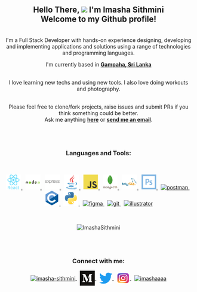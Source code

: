 
<h2 align="center"> Hello There, <img src="https://github.com/abdoachhoubi/abdoachhoubi/blob/main/gifs/Hi.gif" width="30"> I'm Imasha Sithmini
     </br>
     Welcome to my Github profile!
     </h2>

</br>

<div align="center">
I'm a Full Stack Developer with hands-on experience designing, developing and implementing applications and solutions using a range of technologies and programming languages.
<br />

I'm currently based in **[Gampaha, Sri Lanka](https://www.google.com/maps/place/Bemmulla/@7.1239549,80.0158026,17z/data=!4m6!3m5!1s0x3ae2fc8f8fadd98d:0xba0f04f7ee6e54d9!4b1!8m2!3d7.1224279!4d80.0204807)**

<br />
I love learning new techs and using new tools. I also love doing workouts and photography.
<br />
<br />

Please feel free to clone/fork projects, raise issues and submit PRs if you think something could be better.<br />
Ask me anything **[here](https://github.com/ISithmini/ISithmini/issues/new)** or <a href="mailto:imashasithmini2@gmail.com"><b>send me an email</b></a>.

</div>
<br />
<br />
     

<h3 align="Center">Languages and Tools:</h3>
</br>
<p align="Center">
     <a href="https://reactjs.org/" target="_blank"> <img src="https://raw.githubusercontent.com/devicons/devicon/master/icons/react/react-original-wordmark.svg" alt="react" width="40" height="40"/> </a> &nbsp;
     <a href="https://nodejs.org" target="_blank"> <img src="https://raw.githubusercontent.com/devicons/devicon/master/icons/nodejs/nodejs-original-wordmark.svg" alt="nodejs" width="40" height="40"/> </a> &nbsp;
    <a href="https://expressjs.com" target="_blank"> <img src="https://raw.githubusercontent.com/devicons/devicon/master/icons/express/express-original-wordmark.svg" alt="express" width="40" height="40"/> </a> &nbsp;
    <a href="https://www.java.com" target="_blank"> <img src="https://raw.githubusercontent.com/devicons/devicon/master/icons/java/java-original.svg" alt="java" width="40" height="40"/> </a> &nbsp;
    <a href="https://developer.mozilla.org/en-US/docs/Web/JavaScript" target="_blank"> <img src="https://raw.githubusercontent.com/devicons/devicon/master/icons/javascript/javascript-original.svg" alt="javascript" width="40" height="40"/> </a> &nbsp;
    <a href="https://www.mongodb.com/" target="_blank"> <img src="https://raw.githubusercontent.com/devicons/devicon/master/icons/mongodb/mongodb-original-wordmark.svg" alt="mongodb" width="40" height="40"/> </a> &nbsp;
    <a href="https://www.mysql.com/" target="_blank"> <img src="https://raw.githubusercontent.com/devicons/devicon/master/icons/mysql/mysql-original-wordmark.svg" alt="mysql" width="40" height="40"/> </a> &nbsp;
    <a href="https://www.photoshop.com/en" target="_blank"> <img src="https://raw.githubusercontent.com/devicons/devicon/master/icons/photoshop/photoshop-line.svg" alt="photoshop" width="40" height="40"/> </a> &nbsp;
    <a href="https://postman.com" target="_blank"> <img src="https://www.vectorlogo.zone/logos/getpostman/getpostman-icon.svg" alt="postman" width="40" height="40"/> </a> &nbsp;
        <a href="https://www.cprogramming.com/" target="_blank"> <img src="https://raw.githubusercontent.com/devicons/devicon/master/icons/c/c-original.svg" alt="c" width="40" height="40"/> </a> &nbsp;
    <a href="https://www.python.org" target="_blank"> <img src="https://raw.githubusercontent.com/devicons/devicon/master/icons/python/python-original.svg" alt="python" width="40" height="40"/> </a> &nbsp;
        <a href="https://www.figma.com/" target="_blank"> <img src="https://www.vectorlogo.zone/logos/figma/figma-icon.svg" alt="figma" width="40" height="40"/> </a> &nbsp;
    <a href="https://git-scm.com/" target="_blank"> <img src="https://www.vectorlogo.zone/logos/git-scm/git-scm-icon.svg" alt="git" width="40" height="40"/> </a> &nbsp;
    <a href="https://www.adobe.com/in/products/illustrator.html" target="_blank"> <img src="https://www.vectorlogo.zone/logos/adobe_illustrator/adobe_illustrator-icon.svg" alt="illustrator" width="40" height="40"/> </a>
   
</p>

</br>

<div align="center" style="margin: auto; display: block" >
    <p align="center"><img align="center" src="https://github-readme-streak-stats.herokuapp.com?user=ISithmini&theme=tokyonight_duo&hide_border=true)" alt="ImashaSithmini" />
    </p>
    </br></br>
</div>

<h3 align="Center">Connect with me:</h3>
    <p align="Center">
            <a href="https://linkedin.com/in/imasha-sithmini" target="blank"><img align="center" src="https://github.com/imashaaaa/Imasha-Sithmini/blob/main/LinkedIn.png?raw=true" alt="imasha-sithmini" height="30" width="120" />
        </a>&nbsp;
        <a href="https://medium.com/@imashasithmini2" target="blank"><img align="center" src="https://github.com/ISithmini/ISithmini/blob/main/Medium.png" alt="@imashasithmini2" height="40" width="40" />
        </a>&nbsp;
     <a href="https://twitter.com/@ISithmini" target="blank"><img align="center" src="https://github.com/ISithmini/ISithmini/blob/main/Twitter.png" alt="@isithmini" height="30" width="35" />
        </a>  &nbsp;
        <a href="https://www.instagram.com/imashaaaa/" target="blank"><img align="center" src="https://github.com/ISithmini/ISithmini/blob/main/instagram.png" alt="@isithmini" height="30" width="35" />
        </a>  &nbsp;
        <a href="https://www.hackerrank.com/Imashaaaa" target="blank"><img align="center" src="https://github.com/imashaaaa/Imasha-Sithmini/blob/main/Hackerrank.png?raw=true" alt="imashaaaa" height="50" width="50" />
        </a>
    </p>
<br />

</br>

 
 
